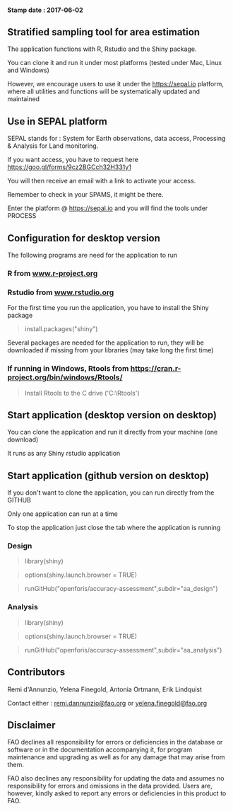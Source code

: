 #### Stamp date : **2017-06-02**

## Stratified sampling tool for area estimation

The application functions with R, Rstudio and the Shiny package.

You can clone it and run it under most platforms (tested under Mac, Linux and Windows)

However, we encourage users to use it under the https://sepal.io platform, where all utilities and functions will be systematically updated and maintained


## Use in SEPAL platform
SEPAL stands for : System for Earth observations, data access, Processing & Analysis for Land monitoring.

If you want access, you have to request here https://goo.gl/forms/9cz2BGCch32H331y1

You will then receive an email with a link to activate your access. 

Remember to check in your SPAMS, it might be there.

Enter the platform @ https://sepal.io and you will find the tools under PROCESS


## Configuration for desktop version
The following programs are need for the application to run


### R from www.r-project.org


### Rstudio from www.rstudio.org
For the first time you run the application, you have to install the Shiny package
> install.packages("shiny")

Several packages are needed for the application to run, they will be downloaded if missing from your libraries (may take long the first time)
 

### If running in Windows, Rtools from https://cran.r-project.org/bin/windows/Rtools/

> Install Rtools to the C drive ('C:\Rtools')

## Start application (desktop version on desktop)
You can clone the application and run it directly from your machine (one download)

It runs as any Shiny rstudio application

## Start application (github version on desktop)
If you don't want to clone the application, you can run directly from the GITHUB

Only one application can run at a time

To stop the application just close the tab where the application is running

###  Design

> library(shiny)

> options(shiny.launch.browser = TRUE)

> runGitHub("openforis/accuracy-assessment",subdir="aa_design")

###  Analysis

> library(shiny)

> options(shiny.launch.browser = TRUE)

> runGitHub("openforis/accuracy-assessment",subdir="aa_analysis")


## Contributors

Remi d'Annunzio, Yelena Finegold, Antonia Ortmann, Erik Lindquist

Contact either : remi.dannunzio@fao.org or yelena.finegold@fao.org


## Disclaimer

FAO declines all responsibility for errors or deficiencies in the database or software or in the documentation accompanying it, for program maintenance and upgrading as well as for any damage that may arise from them. 

FAO also declines any responsibility for updating the data and assumes no responsibility for errors and omissions in the data provided. Users are, however, kindly asked to report any errors or deficiencies in this product to FAO.
